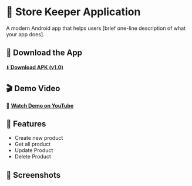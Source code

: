 # 📱 Store Keeper Application

A modern Android app that helps users [brief one-line description of what your app does].

## 🚀 Download the App

[⬇️ **Download APK (v1.0)**](https://github.com/<username>/<repo>/releases/download/v1.0/MyApp.apk)

## 🎬 Demo Video

🎥 [**Watch Demo on YouTube**](https://youtu.be/your-demo-link)

## 🧩 Features

- Create new product
- Get all product
- Update Product
- Delete Product

## 📸 Screenshots
